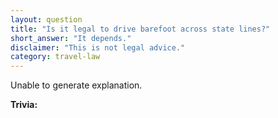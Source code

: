 ```yaml
---
layout: question
title: "Is it legal to drive barefoot across state lines?"
short_answer: "It depends."
disclaimer: "This is not legal advice."
category: travel-law
---
```

Unable to generate explanation.

**Trivia:** 

